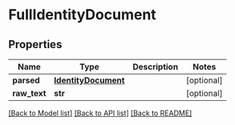 # FullIdentityDocument

## Properties
Name | Type | Description | Notes
------------ | ------------- | ------------- | -------------
**parsed** | [**IdentityDocument**](IdentityDocument.md) |  | [optional] 
**raw_text** | **str** |  | [optional] 

[[Back to Model list]](../README.md#documentation-for-models) [[Back to API list]](../README.md#documentation-for-api-endpoints) [[Back to README]](../README.md)


